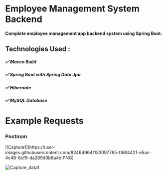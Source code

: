 <h1>Employee Management System Backend</h1>

<h4>Complete employee management app backend system using Spring Boot.</h4>
<h2> Technologies Used : </h2>
<h5>✅ Maven Build</h5> 
<h5>✅ Spring Boot with Spring Data Jpa</h5>
<h5>✅ Hibernate</h5> 
<h5>✅ MySQL Database</h5> 


<h1> Example Requests </h1>

<h3>Postman</h3>
![Capture1](https://user-images.githubusercontent.com/82464964/133097765-f46f4421-e5ac-4c48-8cf9-da289d0b8a4d.PNG)

![Capture_data1](https://user-images.githubusercontent.com/82464964/133100229-7642957f-65c9-4867-84dd-af513f343174.PNG)


